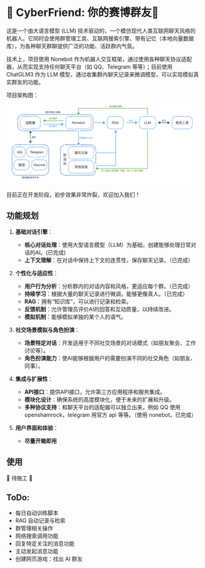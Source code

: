 # 🚧 CyberFriend: 你的赛博群友🤖
这是一个由大语言模型 (LLM) 技术驱动的，一个模仿现代人类互联网聊天风格的机器人。它同时会使用群管理工具、互联网搜索引擎、带有记忆（本地向量数据库），为各种聊天群聊提供广泛的功能、活跃群内气氛。

技术上，项目使用 Nonebot 作为机器人交互框架，通过使用各种聊天协议适配器，从而实现支持任何聊天平台（如 QQ、Telegram 等等）；目前使用 ChatGLM3 作为 LLM 模型，通过收集群内聊天记录来微调模型，可以实现模拟真实群友的功能。

项目架构图：
![](resources/structure.png)

目前正在开发阶段，初步效果非常炸裂，欢迎加入我们！

## 功能规划

1. **基础对话引擎**：
   - **核心对话处理**：使用大型语言模型（LLM）为基础，创建能够处理日常对话的AI。(已完成)
   - **上下文理解**：在对话中保持上下文的连贯性，保存聊天记录。（已完成）

2. **个性化与适应性**：
   - **用户行为分析**：分析群内的对话内容和风格，更适应每个群。（已完成）
   - **持续学习**：根据大量的聊天记录进行微调，能够更像真人。（已完成）
   - **RAG**：拥有“知识库”，可以进行记录和检索。
   - **反馈机制**：允许管理员评价AI的回答和互动质量，以持续改进。
   - **模拟机制**：能够模拟单独的某个人的语气。

3. **社交场景模拟与角色扮演**：
   - **场景特定对话**：开发适用于不同社交场景的对话模式（如朋友聚会、工作讨论等）。
   - **角色扮演能力**：使AI能够根据用户的需要扮演不同的社交角色（如朋友、同事）。

4. **集成与扩展性**：
   - **API接口**：提供API接口，允许第三方应用程序和服务集成。
   - **模块化设计**：确保系统的高度模块化，便于未来的扩展和升级。
   - **多种协议支持**：和聊天平台的适配器可以独立出来，例如 QQ 使用 openshamrock，telegram 用官方 api 等等。（使用 nonebot，已完成）

8. **用户界面和体验**：
   - **尽量开箱即用**

## 使用

🚧 待施工 🚧

## ToDo:
   - 每日自动训练脚本
   - RAG 自动记录与检索
   - 群管理相关操作
   - 网络搜索调用功能
   - 回复特定关注的消息功能
   - 主动发起消息功能
   - 创建网页游戏：找出 AI 群友
